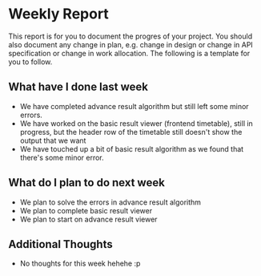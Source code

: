 # Weekly Report

This report is for you to document the progres of your project. You should also document any change in plan, e.g. change in design or change in API specification or change in work allocation. The following is a template for you to follow.

## What have I done last week

-   We have completed advance result algorithm but still left some minor errors. 
-   We have worked on the basic result viewer (frontend timetable), still in progress, but the header row of the timetable still doesn't show the output that we want
-   We have touched up a bit of basic result algorithm as we found that there's some minor error. 

## What do I plan to do next week

-   We plan to solve the errors in advance result algorithm 
-   We plan to complete basic result viewer 
-   We plan to start on advance result viewer 

## Additional Thoughts

-   No thoughts for this week hehehe :p 